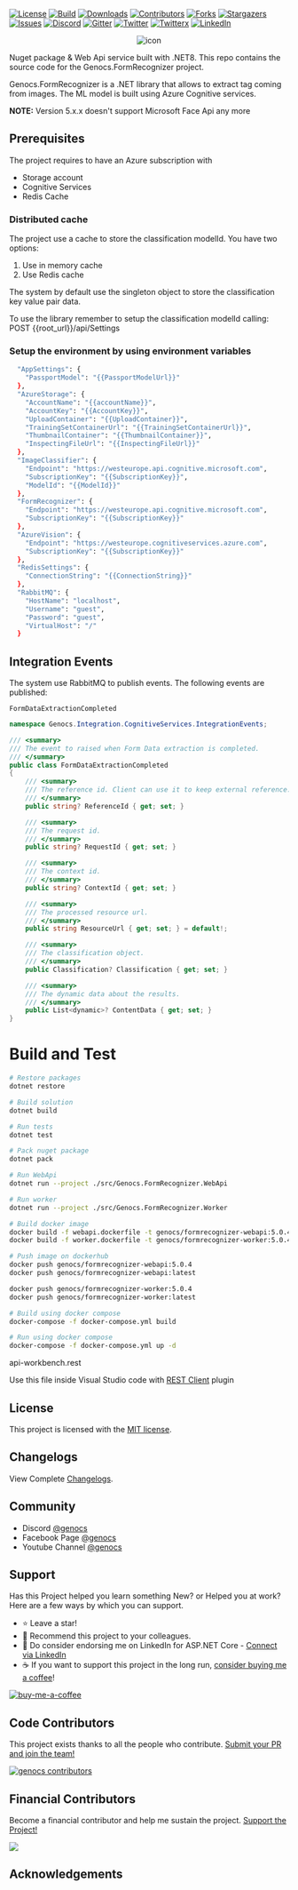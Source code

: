 <!-- PROJECT SHIELDS -->
[![License][license-shield]][license-url]
[![Build][build-shield]][build-url]
[![Downloads][downloads-shield]][downloads-url]
[![Contributors][contributors-shield]][contributors-url]
[![Forks][forks-shield]][forks-url]
[![Stargazers][stars-shield]][stars-url]
[![Issues][issues-shield]][issues-url]
[![Discord][discord-shield]][discord-url]
[![Gitter][gitter-shield]][gitter-url]
[![Twitter][twitter-shield]][twitter-url]
[![Twitterx][twitterx-shield]][twitterx-url]
[![LinkedIn][linkedin-shield]][linkedin-url]

[license-shield]: https://img.shields.io/github/license/Genocs/form-recognizer?color=2da44e&style=flat-square
[license-url]: https://github.com/Genocs/form-recognizer/blob/main/LICENSE
[build-shield]: https://github.com/Genocs/form-recognizer/actions/workflows/build_and_test.yml/badge.svg?branch=main
[build-url]: https://github.com/Genocs/form-recognizer/actions/workflows/build_and_test.yml
[downloads-shield]: https://img.shields.io/nuget/dt/Genocs.Microservice.Template.svg?color=2da44e&label=downloads&logo=nuget
[downloads-url]: https://www.nuget.org/packages/Genocs.Microservice.Template
[contributors-shield]: https://img.shields.io/github/contributors/Genocs/form-recognizer.svg?style=flat-square
[contributors-url]: https://github.com/Genocs/form-recognizer/graphs/contributors
[forks-shield]: https://img.shields.io/github/forks/Genocs/form-recognizer?style=flat-square
[forks-url]: https://github.com/Genocs/form-recognizer/network/members
[stars-shield]: https://img.shields.io/github/stars/Genocs/form-recognizer.svg?style=flat-square
[stars-url]: https://img.shields.io/github/stars/Genocs/form-recognizer?style=flat-square
[issues-shield]: https://img.shields.io/github/issues/Genocs/form-recognizer?style=flat-square
[issues-url]: https://github.com/Genocs/form-recognizer/issues
[discord-shield]: https://img.shields.io/discord/1106846706512953385?color=%237289da&label=Discord&logo=discord&logoColor=%237289da&style=flat-square
[discord-url]: https://discord.com/invite/fWwArnkV
[gitter-shield]: https://img.shields.io/badge/chat-on%20gitter-blue.svg
[gitter-url]: https://gitter.im/genocs/
[twitter-shield]: https://img.shields.io/twitter/follow/genocs?color=1DA1F2&label=Twitter&logo=Twitter&style=flat-square
[twitter-url]: https://twitter.com/genocs
[linkedin-shield]: https://img.shields.io/badge/-LinkedIn-black.svg?style=flat-square&logo=linkedin&colorB=555
[linkedin-url]: https://www.linkedin.com/in/giovanni-emanuele-nocco-b31a5169/
[twitterx-shield]: https://img.shields.io/twitter/url/https/twitter.com/genocs.svg?style=social
[twitterx-url]: https://twitter.com/genocs


<p align="center">
    <img src="./assets/genocs-library-logo.png" alt="icon">
</p>



Nuget package & Web Api service built with .NET8.
This repo contains the source code for the Genocs.FormRecognizer project. 

Genocs.FormRecognizer is a .NET library that allows to extract tag coming from images. The ML model is built using Azure Cognitive services. 

**NOTE:** Version 5.x.x doesn't support Microsoft Face Api any more


## Prerequisites 

The project requires to have an Azure subscription with
- Storage account
- Cognitive Services
- Redis Cache

### Distributed cache
The project use a cache to store the classification modelId.
You have two options:
1. Use in memory cache
2. Use Redis cache  

The system by default use the singleton object to store the classification key value pair data.

To use the library remember to setup the classification modelId calling:
POST {{root_url}}/api/Settings

### Setup the environment by using environment variables

``` bash
  "AppSettings": {
    "PassportModel": "{{PassportModelUrl}}"
  },
  "AzureStorage": {
    "AccountName": "{{accountName}}",
    "AccountKey": "{{AccountKey}}",
    "UploadContainer": "{{UploadContainer}}",
    "TrainingSetContainerUrl": "{{TrainingSetContainerUrl}}",
    "ThumbnailContainer": "{{ThumbnailContainer}}",
    "InspectingFileUrl": "{{InspectingFileUrl}}"
  },
  "ImageClassifier": {
    "Endpoint": "https://westeurope.api.cognitive.microsoft.com",
    "SubscriptionKey": "{{SubscriptionKey}}",
    "ModelId": "{{ModelId}}"
  },
  "FormRecognizer": {
    "Endpoint": "https://westeurope.api.cognitive.microsoft.com",
    "SubscriptionKey": "{{SubscriptionKey}}"
  },
  "AzureVision": {
    "Endpoint": "https://westeurope.cognitiveservices.azure.com",
    "SubscriptionKey": "{{SubscriptionKey}}"
  },
  "RedisSettings": {
    "ConnectionString": "{{ConnectionString}}"
  },
  "RabbitMQ": {
    "HostName": "localhost",
    "Username": "guest",
    "Password": "guest",
    "VirtualHost": "/"
  }
```  
  
## Integration Events

The system use RabbitMQ to publish events. The following events are published:

`FormDataExtractionCompleted`

``` csharp
namespace Genocs.Integration.CognitiveServices.IntegrationEvents;

/// <summary>
/// The event to raised when Form Data extraction is completed.
/// </summary>
public class FormDataExtractionCompleted
{
    /// <summary>
    /// The reference id. Client can use it to keep external reference.
    /// </summary>
    public string? ReferenceId { get; set; }

    /// <summary>
    /// The request id.
    /// </summary>
    public string? RequestId { get; set; }

    /// <summary>
    /// The context id.
    /// </summary>
    public string? ContextId { get; set; }

    /// <summary>
    /// The processed resource url.
    /// </summary>
    public string ResourceUrl { get; set; } = default!;

    /// <summary>
    /// The classification object.
    /// </summary>
    public Classification? Classification { get; set; }

    /// <summary>
    /// The dynamic data about the results.
    /// </summary>
    public List<dynamic>? ContentData { get; set; }
}
```


# Build and Test

``` bash
# Restore packages
dotnet restore

# Build solution
dotnet build

# Run tests
dotnet test

# Pack nuget package
dotnet pack

# Run WebApi
dotnet run --project ./src/Genocs.FormRecognizer.WebApi

# Run worker
dotnet run --project ./src/Genocs.FormRecognizer.Worker

# Build docker image
docker build -f webapi.dockerfile -t genocs/formrecognizer-webapi:5.0.4 -t genocs/formrecognizer-webapi:latest .
docker build -f worker.dockerfile -t genocs/formrecognizer-worker:5.0.4 -t genocs/formrecognizer-worker:latest .

# Push image on dockerhub
docker push genocs/formrecognizer-webapi:5.0.4
docker push genocs/formrecognizer-webapi:latest

docker push genocs/formrecognizer-worker:5.0.4
docker push genocs/formrecognizer-worker:latest

# Build using docker compose
docker-compose -f docker-compose.yml build

# Run using docker compose
docker-compose -f docker-compose.yml up -d
```


api-workbench.rest

Use this file inside Visual Studio code with [REST Client](https://marketplace.visualstudio.com/items?itemName=humao.rest-client) plugin


## License

This project is licensed with the [MIT license](LICENSE).

## Changelogs

View Complete [Changelogs](https://github.com/Genocs/form-recognizer/blob/main/CHANGELOGS.md).

## Community

- Discord [@genocs](https://discord.com/invite/fWwArnkV)
- Facebook Page [@genocs](https://facebook.com/Genocs)
- Youtube Channel [@genocs](https://youtube.com/c/genocs)


## Support

Has this Project helped you learn something New? or Helped you at work?
Here are a few ways by which you can support.

- ⭐ Leave a star! 
- 🥇 Recommend this project to your colleagues.
- 🦸 Do consider endorsing me on LinkedIn for ASP.NET Core - [Connect via LinkedIn](https://www.linkedin.com/in/giovanni-emanuele-nocco-b31a5169/) 
- ☕ If you want to support this project in the long run, [consider buying me a coffee](https://www.buymeacoffee.com/genocs)!
  

[![buy-me-a-coffee](https://raw.githubusercontent.com/Genocs/form-recognizer/main/assets/buy-me-a-coffee.png "buy-me-a-coffee")](https://www.buymeacoffee.com/genocs)

## Code Contributors

This project exists thanks to all the people who contribute. [Submit your PR and join the team!](CONTRIBUTING.md)

[![genocs contributors](https://contrib.rocks/image?repo=Genocs/form-recognizer "genocs contributors")](https://github.com/genocs/form-recognizer/graphs/contributors)

## Financial Contributors

Become a financial contributor and help me sustain the project. [Support the Project!](https://opencollective.com/genocs/contribute)

<a href="https://opencollective.com/genocs"><img src="https://opencollective.com/genocs/individuals.svg?width=890"></a>


## Acknowledgements










